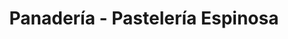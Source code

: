 ---
title: "Panadería - Pastelería Espinosa"
url: /alcazar-de-san-juan/panaderia-pasteleria-espinosa/
shop: Bäckerei
---